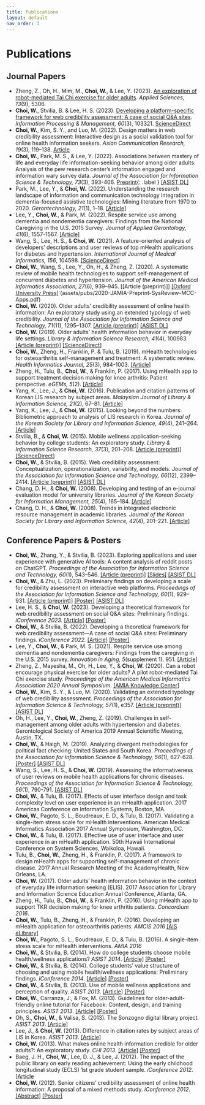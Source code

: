 ```yaml
---
title: Publications
layout: default
nav_order: 3
---
```

# Publications
## Journal Papers
- Zheng, Z., Oh, H., Mim, M., **Choi, W.**, & Lee, Y. (2023). [An exploration of robot-mediated Tai Chi exercise for older adults](https://www.mdpi.com/2076-3417/13/9/5306). *Applied Sciences, 13*(9), 5306. 
- **Choi, W.**, Stvilia, B. & Lee, H. S. (2023). [Developing a platform-specific framework for web credibility assessment: A case of social Q&A sites](assets/pubs/2023-IPM-Preprint-WebCred.pdf). *Information Processing & Management, 60*(3), 103321. [ScienceDirect](https://www.sciencedirect.com/science/article/abs/pii/S0306457323000584)
- **Choi, W.**, Kim, S. Y., and Luo, M. (2022). Design matters in web credibility assessment: Interactive design as a social validation tool for online health information seekers. *Asian Communication Research, 19*(3), 119–138. [Article](https://acr.comm.or.kr/xml/35042/35042.pdf)
- **Choi, W.**, Park, M. S., & Lee, Y. (2022). Associations between mastery of life and everyday life information-seeking behavior among older adults: Analysis of the pew research center’s information engaged and information wary survey data. *Journal of the Association for Information Science & Technology, 73*(3), 393-406. [Preprint](assets/pubs/2022-JASIST-Preprint-Mastery-of-Life.pdf){: .label } [[ASIST DL]](https://asistdl.onlinelibrary.wiley.com/doi/10.1002/asi.24556)
- Park, M., Lee, Y., & **Choi, W.** (2022). Understanding the research landscape of information and communication technology integration in dementia-focused assistive technologies: Mining literature from 1970 to 2020. *Gerontechnology, 21*(1), 1–18. [[Article]](https://journal.gerontechnology.org/archives/29a258ebbc7940008f4d2acc7663f2f0.pdf)
- Lee, Y., **Choi, W.**, & Park, M. (2022). Respite service use among dementia and nondementia caregivers: Findings from the National Caregiving in the U.S. 2015 Survey. *Journal of Applied Gerontology, 41*(6), 1557-1567. [[Article]](https://journals.sagepub.com/doi/10.1177/07334648221075620)
- Wang, S., Lee, H. S., & **Choi, W.** (2021). A feature-oriented analysis of developers’ descriptions and user reviews of top mHealth applications for diabetes and hypertension. *International Journal of Medical Informatics, 156*, 104598. [[ScienceDirect]](https://www.sciencedirect.com/science/article/abs/pii/S1386505621002240)
- **Choi, W.**, Wang, S., Lee, Y., Oh, H., & Zheng, Z. (2020). A systematic review of mobile health technologies to support self-management of concurrent diabetes and hypertension. *Journal of the American Medical Informatics Association, 27*(6), 939–945. [[Article (preprint)]] [[Oxford University Press]](https://academic.oup.com/jamia/article-abstract/27/6/939/5827856?redirectedFrom=fulltext) (assets/pubs/2020-JAMIA-Preprint-SysReview-MCC-Apps.pdf)
- **Choi, W.** (2020). Older adults’ credibility assessment of online health information: An exploratory study using an extended typology of web credibility. *Journal of the Association for Information Science and Technology, 71*(11), 1295–1307. [[Article (preprint)]](assets/pubs/2020-ASIST-Preprint-Older-Adults-Cred-Assess.pdf) [[ASIST DL]](https://doi.org/doi:10.1002/asi.24341)
- **Choi, W.** (2019). Older adults’ health information behavior in everyday life settings. *Library & Information Science Research, 41*(4), 100983. [[Article (preprint)]](assets/pubs/2019-LISR-Preprint-Older-Adults-Health-Info-Seeking.pdf) [[ScienceDirect]](https://doi.org/doi:10.1016/j.lisr.2019.100983) 
- **Choi, W.**, Zheng, H., Franklin, P. & Tulu, B. (2019). mHealth technologies for osteoarthritis self-management and treatment: A systematic review. *Health Informatics Journal, 25*(3), 984-1003. [[Article]](https://journals.sagepub.com/doi/epub/10.1177/1460458217735676)
- Zheng, H., Tulu, B., **Choi, W.**, & Franklin, P. (2017). Using mHealth app to support treatment decision making for knee arthritis: Patient perspective. *eGEMs, 5*(2). [[Article]](https://up-j-gemgem.ubiquityjournal.website/articles/10.13063/2327-9214.1284)
- Yang, K., Lee, J., & **Choi, W.** (2016). Publication and citation patterns of Korean LIS research by subject areas. *Malaysian Journal of Library & Information Science, 21*(2), 67–81. [[Article]](https://ejournal.um.edu.my/index.php/MJLIS/article/view/1711/2427)
- Yang, K., Lee, J., & **Choi, W.** (2015). Looking beyond the numbers: Bibliometric approach to analysis of LIS research in Korea. *Journal of the Korean Society for Library and Information Science, 49*(4), 241–264. [[Article]](https://accesson.kr/kslis/assets/pdf/9375/journal-49-4-241.pdf)
- Stvilia, B., & **Choi, W.** (2015). Mobile wellness application-seeking behavior by college students: An exploratory study. *Library & Information Science Research, 37*(3), 201–208.  [[Article (preprint)]](assets/pubs/2015-LISR-Preprint-Health-Apps-Seeking.pdf) [[ScienceDirect]](https://www.sciencedirect.com/science/article/abs/pii/S0740818815000596?via%3Dihub)
- **Choi, W.**, & Stvilia, B. (2015). Web credibility assessment: Conceptualization, operationalization, variability, and models. *Journal of the Association for Information Science and Technology, 66*(12), 2399–2414. [[Article (preprint)]](assets/pubs/2015-JASIST-Preprint-Web-Credibility.pdf) [[ASIST DL]](https://asistdl.onlinelibrary.wiley.com/doi/10.1002/asi.23543)
- Chang, D. H., & **Choi, W.** (2008). Developing and testing of an e-journal evaluation model for university libraries. *Journal of the Korean Society for Information Management, 25*(4), 165–184. [[Article]](https://accesson.kr/kosim/assets/pdf/391/journal-25-4-165.pdf)
- Chang, D. H., & **Choi, W.** (2008). Trends in integrated electronic resource management in academic libraries. *Journal of the Korean Society for Library and Information Science, 42*(4), 201–221. [[Article]](http://koreascience.or.kr/article/JAKO200815541062975.pdf)

## Conference Papers & Posters
- **Choi, W.**, Zhang, Y., & Stvilia, B. (2023). Exploring applications and user experience with generative AI tools: A content analysis of reddit posts on ChatGPT. *Proceedings of the Association for Information Science and Technology, 60*(1), 543–546. [[Article (preprint)]](assets/pubs/2023-ASIST-ShortPaper-Preprint-ChatGPT.pdf) [[Slides]](assets/pubs/2023-ASIST-ShortPaper.pdf) [[ASIST DL]](https://asistdl.onlinelibrary.wiley.com/doi/abs/10.1002/pra2.823) 
- **Choi, W.**, & Zhu, L. (2023). Preliminary findings on developing a scale for credibility assessment on interactive web platforms. *Proceedings of the Association for Information Science and Technology, 60*(1), 929–931. [[Article (preprint)]](assets/pubs/2023-ASIST-Poster-Credibility-Scale-Dev.pdf) [[Poster]](assets/pubs/2023-ASIST-Poster-Scale-Dev.pdf) [[ASIST DL]](https://asistdl.onlinelibrary.wiley.com/doi/10.1002/pra2.901) 
- Lee, H. S., & **Choi, W.** (2023). Developing a theoretical framework for web credibility assessment on social Q&A sites: Preliminary findings. *iConference 2023.* [[Article]](assets/pubs/2023-iConference-Abstract.pdf) [[Poster]](assets/pubs/2023-iConference-Poster.pdf)
- **Choi, W.**, & Stvilia, B. (2022). Developing a theoretical framework for web credibility assessment—A case of social Q&A sites: Preliminary findings. *iConference 2022.* [[Article]](assets/pubs/2022-iConference-Abstract-Credibility-QnA.pdf) [[Poster]](assets/pubs/2022-iConference-Poster.pdf)
- Lee, Y., **Choi, W.**, & Park, M. S. (2021). Respite service use among dementia and nondementia caregivers: Findings from the caregiving in the U.S. 2015 survey. *Innovation in Aging, 5*(supplement 1). 951. [[Article]](https://doi.org/10.1093/geroni/igab046.3433)
- Zheng, Z., Mayesha, M., Oh, H., Lee, Y., & **Choi, W.** (2020). Can a robot encourage physical exercise for older adults? A pilot robot-mediated Tai Chi exercise study. *Proceedings of the American Medical Informatics Association 2020 Annual Symposium.* [[AMIA Knowledge Center]](https://knowledge.amia.org/event-data/sso)
- **Choi, W.**, Kim, S. Y., & Luo, M. (2020). Validating an extended typology of web credibility assessment. *Proceedings of the Association for Information Science & Technology, 57*(1), e357. [[Article (preprint)]](assets/pubs/2020-ASIST-Poster-Validating-Web-Cred-Framework.pdf) [[ASIST DL]](https://asistdl.onlinelibrary.wiley.com/doi/10.1002/pra2.357)
- Oh, H., Lee, Y., **Choi, W.**, Zheng, Z. (2019). Challenges in self-management among older adults with hypertension and diabetes. Gerontological Society of America 2019 Annual Scientific Meeting, Austin, TX.
- **Choi, W.**, & Haigh, M. (2019). Analyzing divergent methodologies for political fact checking: United States and South Korea. *Proceedings of the Association for Information Science & Technology, 56*(1), 627-628. [[Poster]](assets/pubs/2019-ASIST-Poster-Fake-News.pdf) [[ASIST DL]](https://asistdl.onlinelibrary.wiley.com/doi/10.1002/pra2.112) 
- Wang, S., Lee, H. S., & **Choi, W.** (2019). Assessing the informativeness of user reviews on mobile health applications for chronic diseases. *Proceedings of the Association for Information Science & Technology, 56*(1), 790-791. [[ASIST DL]](https://asistdl.onlinelibrary.wiley.com/doi/10.1002/pra2.178)
- **Choi, W.**, & Tulu, B. (2017). Effects of user interface design and task complexity level on user experience in an mHealth application. 2017 Americas Conference on Information Systems, Boston, MA. 
-	**Choi, W.**, Pagoto, S. L., Boudreaux, E. D., & Tulu, B. (2017). Validating a single-item stress scale for mHealth interventions. American Medical Informatics Association 2017 Annual Symposium, Washington, DC. 
-	**Choi, W.**, & Tulu, B. (2017). Effective use of user interface and user experience in an mHealth application. 50th Hawaii International Conference on System Sciences, Waikoloa, Hawaii.
-	Tulu, B., **Choi, W.**, Zheng, H., & Franklin, P. (2017). A framework to design mHealth apps for supporting self-management of chronic disease. 2017 Annual Research Meeting of the AcademyHealth, New Orleans, LA.
- **Choi, W.** (2017). Older adults’ health information behavior in the context of everyday life information seeking (ELIS). 2017 Association for Library and Information Science Education Annual Conference, Atlanta, GA.
-	Zheng, H., Tulu, B., **Choi, W.**, & Franklin, P. (2016). Using mHealth app to support TKR decision making for knee arthritis patients. *Concordium 2016*. 
-	**Choi, W.**, Tulu, B., Zheng, H., & Franklin, P. (2016). Developing an mHealth application for osteoarthritis patients. *AMCIS 2016* [[AIS eLibrary]](https://aisel.aisnet.org/amcis2016/Health/Presentations/25/)
- **Choi, W.**, Pagoto, S. L., Boudreaux, E. D., & Tulu, B. (2016). A single-item stress scale for mHealth interventions. *AMIA 2016*
- **Choi, W.**, & Stvilia, B. (2014). How do college students choose mobile health/wellness applications? *ASIST 2014*. [[Article]](https://asistdl.onlinelibrary.wiley.com/doi/pdf/10.1002/meet.2014.14505101115) [[Poster]](assets/pubs/2014-ASIST-Poster.pdf)
- **Choi, W.**, & Stvilia, B. (2014). College students’ value structure of choosing and using mobile health/wellness applications: Preliminary findings. *iConference 2014*. [[Article]](https://www.ideals.illinois.edu/items/47352) [[Poster]](assets/pubs/2014-iConference-Poster.pdf)
- **Choi, W.**, & Stvilia, B. (2013). Use of mobile wellness applications and perception of quality. *ASIST 2013*. [[Article]](https://dl.acm.org/doi/pdf/10.5555/2655780.2655928) [[Poster]](assets/pubs/2013-ASIST-Poster-Mobile-App.pdf)
- **Choi, W.**, Carranza, J., & Fox, M. (2013). Guidelines for older-adult-friendly online tutorial for Facebook: Content, design, and training principles. *ASIST 2013*. [[Article]](https://dl.acm.org/doi/pdf/10.5555/2655780.2655929) [[Poster]](assets/pubs/2013-ASIST-Poster-Facebook.pdf)
- Oh, S., **Choi, W.**, & Valisa, S. (2013). The Sonzogno digital library project. *ASIST 2013*. [[Article]](https://dl.acm.org/doi/pdf/10.5555/2655780.2655919)  
- Lee, J., & **Choi, W.** (2013). Difference in citation rates by subject areas of LIS in Korea. *ASIST 2013*. [[Article]](https://dl.acm.org/doi/pdf/10.5555/2655780.2655931)
- **Choi, W.** (2013). What makes online health information credible for older adults?: An exploratory study. *CHI 2013*. [[Article]](https://dl.acm.org/doi/pdf/10.1145/2468356.2479491) [[Poster]](assets/pubs/2013-CHI-Poster.pdf)
- Baeg, J. H., **Choi, W.**, Lee, D. J., & Lee, J. (2012). The impact of the public library on early reading achievement: Using the early childhood longitudinal study (ECLS) 1st grade student sample. *iConference 2012*. [[Article](https://dl.acm.org/doi/pdf/10.1145/2132176.2132279)
- **Choi, W.** (2012). Senior citizens’ credibility assessment of online health information: A proposal of a mixed methods study. *iConference 2012*.  [[Abstract]](https://dl.acm.org/doi/pdf/10.1145/2132176.2132313) [[Poster]](assets/pubs/2012-iConference-Poster.pdf)
